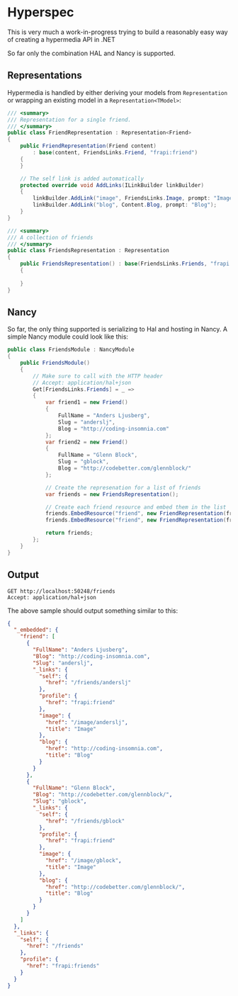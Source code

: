 # Hyperspec

This is very much a work-in-progress trying to build a reasonably easy way of creating a hypermedia API in .NET

So far only the combination HAL and Nancy is supported.

## Representations

Hypermedia is handled by either deriving your models from `Representation` or wrapping an existing model in a `Representation<TModel>`:

```csharp
/// <summary>
/// Representation for a single friend. 
/// </summary>
public class FriendRepresentation : Representation<Friend>
{
    public FriendRepresentation(Friend content) 
        : base(content, FriendsLinks.Friend, "frapi:friend")
    {
    }

    // The self link is added automatically
    protected override void AddLinks(ILinkBuilder linkBuilder)
    {
        linkBuilder.AddLink("image", FriendsLinks.Image, prompt: "Image");
        linkBuilder.AddLink("blog", Content.Blog, prompt: "Blog");
    }
}

/// <summary>
/// A collection of friends
/// </summary>
public class FriendsRepresentation : Representation
{
    public FriendsRepresentation() : base(FriendsLinks.Friends, "frapi:friends")
    {
        
    }
}
```

## Nancy
So far, the only thing supported is serializing to Hal and hosting in Nancy. A simple Nancy module could look like this:

```csharp
public class FriendsModule : NancyModule
{
    public FriendsModule()
    {
        // Make sure to call with the HTTP header
        // Accept: application/hal+json
        Get[FriendsLinks.Friends] = _ =>
        {
            var friend1 = new Friend()
            {
                FullName = "Anders Ljusberg",
                Slug = "anderslj",
                Blog = "http://coding-insomnia.com"
            };
            var friend2 = new Friend()
            {
                FullName = "Glenn Block",
                Slug = "gblock",
                Blog = "http://codebetter.com/glennblock/"
            };

            // Create the represenation for a list of friends
            var friends = new FriendsRepresentation();

            // Create each friend resource and embed them in the list
            friends.EmbedResource("friend", new FriendRepresentation(friend1));
            friends.EmbedResource("friend", new FriendRepresentation(friend2));

            return friends;
        };
    }
}

```


## Output
```
GET http://localhost:50248/friends
Accept: application/hal+json
```

The above sample should output something similar to this:

```json
{
  "_embedded": {
    "friend": [
      {
        "FullName": "Anders Ljusberg",
        "Blog": "http://coding-insomnia.com",
        "Slug": "anderslj",
        "_links": {
          "self": {
            "href": "/friends/anderslj"
          },
          "profile": {
            "href": "frapi:friend"
          },
          "image": {
            "href": "/image/anderslj",
            "title": "Image"
          },
          "blog": {
            "href": "http://coding-insomnia.com",
            "title": "Blog"
          }
        }
      },
      {
        "FullName": "Glenn Block",
        "Blog": "http://codebetter.com/glennblock/",
        "Slug": "gblock",
        "_links": {
          "self": {
            "href": "/friends/gblock"
          },
          "profile": {
            "href": "frapi:friend"
          },
          "image": {
            "href": "/image/gblock",
            "title": "Image"
          },
          "blog": {
            "href": "http://codebetter.com/glennblock/",
            "title": "Blog"
          }
        }
      }
    ]
  },
  "_links": {
    "self": {
      "href": "/friends"
    },
    "profile": {
      "href": "frapi:friends"
    }
  }
}
```
